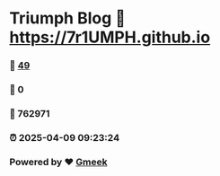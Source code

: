 # Triumph Blog :link: https://7r1UMPH.github.io 
### :page_facing_up: [49](https://7r1UMPH.github.io/tag.html) 
### :speech_balloon: 0 
### :hibiscus: 762971 
### :alarm_clock: 2025-04-09 09:23:24 
### Powered by :heart: [Gmeek](https://github.com/Meekdai/Gmeek)
